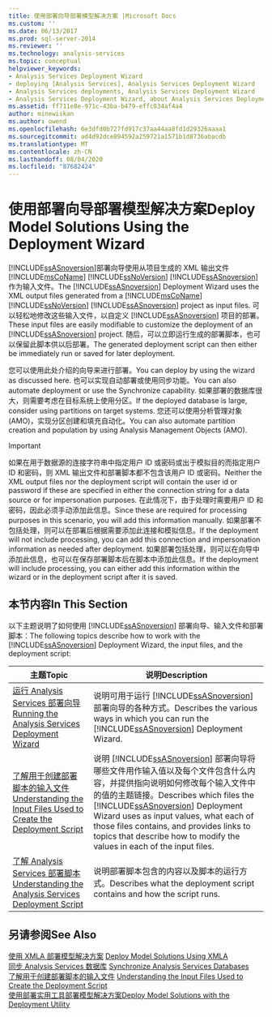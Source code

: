 ```yaml
---
title: 使用部署向导部署模型解决方案 |Microsoft Docs
ms.custom: ''
ms.date: 06/13/2017
ms.prod: sql-server-2014
ms.reviewer: ''
ms.technology: analysis-services
ms.topic: conceptual
helpviewer_keywords:
- Analysis Services Deployment Wizard
- deploying [Analysis Services], Analysis Services Deployment Wizard
- Analysis Services deployments, Analysis Services Deployment Wizard
- Analysis Services Deployment Wizard, about Analysis Services Deployment Wizard
ms.assetid: ff711e8e-971c-43ba-b479-effc034af4a4
author: minewiskan
ms.author: owend
ms.openlocfilehash: 6e3dfd0b727fd917c37aa44aa8fd1d29326aaaa1
ms.sourcegitcommit: ad4d92dce894592a259721a1571b1d8736abacdb
ms.translationtype: MT
ms.contentlocale: zh-CN
ms.lasthandoff: 08/04/2020
ms.locfileid: "87682424"
---
```

# <a name="deploy-model-solutions-using-the-deployment-wizard"></a><span data-ttu-id="1322f-102">使用部署向导部署模型解决方案</span><span class="sxs-lookup"><span data-stu-id="1322f-102">Deploy Model Solutions Using the Deployment Wizard</span></span>
  <span data-ttu-id="1322f-103">[!INCLUDE[ssASnoversion](../../includes/ssasnoversion-md.md)]部署向导使用从项目生成的 XML 输出文件 [!INCLUDE[msCoName](../../includes/msconame-md.md)] [!INCLUDE[ssNoVersion](../../includes/ssnoversion-md.md)] [!INCLUDE[ssASnoversion](../../includes/ssasnoversion-md.md)] 作为输入文件。</span><span class="sxs-lookup"><span data-stu-id="1322f-103">The [!INCLUDE[ssASnoversion](../../includes/ssasnoversion-md.md)] Deployment Wizard uses the XML output files generated from a [!INCLUDE[msCoName](../../includes/msconame-md.md)] [!INCLUDE[ssNoVersion](../../includes/ssnoversion-md.md)] [!INCLUDE[ssASnoversion](../../includes/ssasnoversion-md.md)] project as input files.</span></span> <span data-ttu-id="1322f-104">可以轻松地修改这些输入文件，以自定义 [!INCLUDE[ssASnoversion](../../includes/ssasnoversion-md.md)] 项目的部署。</span><span class="sxs-lookup"><span data-stu-id="1322f-104">These input files are easily modifiable to customize the deployment of an [!INCLUDE[ssASnoversion](../../includes/ssasnoversion-md.md)] project.</span></span> <span data-ttu-id="1322f-105">随后，可以立即运行生成的部署脚本，也可以保留此脚本供以后部署。</span><span class="sxs-lookup"><span data-stu-id="1322f-105">The generated deployment script can then either be immediately run or saved for later deployment.</span></span>  
  
 <span data-ttu-id="1322f-106">您可以使用此处介绍的向导来进行部署。</span><span class="sxs-lookup"><span data-stu-id="1322f-106">You can deploy by using the wizard as discussed here.</span></span> <span data-ttu-id="1322f-107">也可以实现自动部署或使用同步功能。</span><span class="sxs-lookup"><span data-stu-id="1322f-107">You can also automate deployment or use the Synchronize capability.</span></span> <span data-ttu-id="1322f-108">如果部署的数据库很大，则需要考虑在目标系统上使用分区。</span><span class="sxs-lookup"><span data-stu-id="1322f-108">If the deployed database is large, consider using partitions on target systems.</span></span> <span data-ttu-id="1322f-109">您还可以使用分析管理对象 (AMO)，实现分区创建和填充自动化。</span><span class="sxs-lookup"><span data-stu-id="1322f-109">You can also automate partition creation and population by using Analysis Management Objects (AMO).</span></span>  
  
> [!IMPORTANT]  
>  <span data-ttu-id="1322f-110">如果在用于数据源的连接字符串中指定用户 ID 或密码或出于模拟目的而指定用户 ID 和密码，则 XML 输出文件和部署脚本都不包含该用户 ID 或密码。</span><span class="sxs-lookup"><span data-stu-id="1322f-110">Neither the XML output files nor the deployment script will contain the user id or password if these are specified in either the connection string for a data source or for impersonation purposes.</span></span> <span data-ttu-id="1322f-111">在此情况下，由于处理时需要用户 ID 和密码，因此必须手动添加此信息。</span><span class="sxs-lookup"><span data-stu-id="1322f-111">Since these are required for processing purposes in this scenario, you will add this information manually.</span></span> <span data-ttu-id="1322f-112">如果部署不包括处理，则可以在部署后根据需要添加此连接和模拟信息。</span><span class="sxs-lookup"><span data-stu-id="1322f-112">If the deployment will not include processing, you can add this connection and impersonation information as needed after deployment.</span></span> <span data-ttu-id="1322f-113">如果部署包括处理，则可以在向导中添加此信息，也可以在保存部署脚本后在脚本中添加此信息。</span><span class="sxs-lookup"><span data-stu-id="1322f-113">If the deployment will include processing, you can either add this information within the wizard or in the deployment script after it is saved.</span></span>  
  
## <a name="in-this-section"></a><span data-ttu-id="1322f-114">本节内容</span><span class="sxs-lookup"><span data-stu-id="1322f-114">In This Section</span></span>  
 <span data-ttu-id="1322f-115">以下主题说明了如何使用 [!INCLUDE[ssASnoversion](../../includes/ssasnoversion-md.md)] 部署向导、输入文件和部署脚本：</span><span class="sxs-lookup"><span data-stu-id="1322f-115">The following topics describe how to work with the [!INCLUDE[ssASnoversion](../../includes/ssasnoversion-md.md)] Deployment Wizard, the input files, and the deployment script:</span></span>  
  
|<span data-ttu-id="1322f-116">主题</span><span class="sxs-lookup"><span data-stu-id="1322f-116">Topic</span></span>|<span data-ttu-id="1322f-117">说明</span><span class="sxs-lookup"><span data-stu-id="1322f-117">Description</span></span>|  
|-----------|-----------------|  
|[<span data-ttu-id="1322f-118">运行 Analysis Services 部署向导</span><span class="sxs-lookup"><span data-stu-id="1322f-118">Running the Analysis Services Deployment Wizard</span></span>](running-the-analysis-services-deployment-wizard.md)|<span data-ttu-id="1322f-119">说明可用于运行 [!INCLUDE[ssASnoversion](../../includes/ssasnoversion-md.md)] 部署向导的各种方式。</span><span class="sxs-lookup"><span data-stu-id="1322f-119">Describes the various ways in which you can run the [!INCLUDE[ssASnoversion](../../includes/ssasnoversion-md.md)] Deployment Wizard.</span></span>|  
|[<span data-ttu-id="1322f-120">了解用于创建部署脚本的输入文件</span><span class="sxs-lookup"><span data-stu-id="1322f-120">Understanding the Input Files Used to Create the Deployment Script</span></span>](deployment-script-files-input-used-to-create-deployment-script.md)|<span data-ttu-id="1322f-121">说明 [!INCLUDE[ssASnoversion](../../includes/ssasnoversion-md.md)] 部署向导将哪些文件用作输入值以及每个文件包含什么内容，并提供指向说明如何修改每个输入文件中的值的主题链接。</span><span class="sxs-lookup"><span data-stu-id="1322f-121">Describes which files the [!INCLUDE[ssASnoversion](../../includes/ssasnoversion-md.md)] Deployment Wizard uses as input values, what each of those files contains, and provides links to topics that describe how to modify the values in each of the input files.</span></span>|  
|[<span data-ttu-id="1322f-122">了解 Analysis Services 部署脚本</span><span class="sxs-lookup"><span data-stu-id="1322f-122">Understanding the Analysis Services Deployment Script</span></span>](understanding-the-analysis-services-deployment-script.md)|<span data-ttu-id="1322f-123">说明部署脚本包含的内容以及脚本的运行方式。</span><span class="sxs-lookup"><span data-stu-id="1322f-123">Describes what the deployment script contains and how the script runs.</span></span>|  
  
## <a name="see-also"></a><span data-ttu-id="1322f-124">另请参阅</span><span class="sxs-lookup"><span data-stu-id="1322f-124">See Also</span></span>  
 <span data-ttu-id="1322f-125">[使用 XMLA 部署模型解决方案](deploy-model-solutions-using-xmla.md) </span><span class="sxs-lookup"><span data-stu-id="1322f-125">[Deploy Model Solutions Using XMLA](deploy-model-solutions-using-xmla.md) </span></span>  
 <span data-ttu-id="1322f-126">[同步 Analysis Services 数据库](synchronize-analysis-services-databases.md) </span><span class="sxs-lookup"><span data-stu-id="1322f-126">[Synchronize Analysis Services Databases](synchronize-analysis-services-databases.md) </span></span>  
 <span data-ttu-id="1322f-127">[了解用于创建部署脚本的输入文件](deployment-script-files-input-used-to-create-deployment-script.md) </span><span class="sxs-lookup"><span data-stu-id="1322f-127">[Understanding the Input Files Used to Create the Deployment Script](deployment-script-files-input-used-to-create-deployment-script.md) </span></span>  
 [<span data-ttu-id="1322f-128">使用部署实用工具部署模型解决方案</span><span class="sxs-lookup"><span data-stu-id="1322f-128">Deploy Model Solutions with the Deployment Utility</span></span>](deploy-model-solutions-with-the-deployment-utility.md)  
  
  
